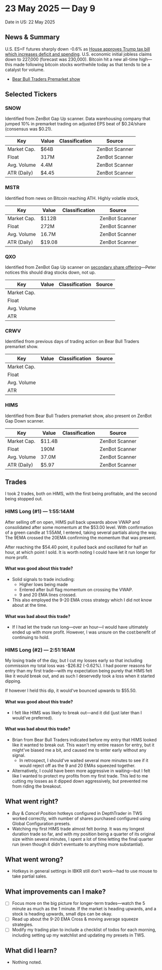# 23 May 2025 — Day 9

Date in US: 22 May 2025

## News & Summary

U.S. ES=F futures sharply down -0.6% as [House approves Trump tax bill which increases deficit and spending](https://finance.yahoo.com/news/the-house-passed-trumps-big-beautiful-bill-heres-how-it-affects-taxpayers-and-businesses-110041500.html). U.S. economic initial jobless claims down to 227,000 (forecast was 230,000). Bitcoin hit a new all-time high—this made following bitcoin stocks worthwhile today as that tends to be a catalyst for volume. 

- [Bear Bull Traders Premarket show](https://www.youtube.com/watch?v=F-z6QLZnyTk)

## Selected Tickers

### SNOW

Identified from ZenBot Gap Up scanner. Data warehousing company that jumped 10% in premarket trading on adjusted EPS beat of $0.24/share (consensus was $0.21).

| Key         | Value | Classification | Source         |
| ----------- | ----- | -------------- | -------------- |
| Market Cap. | $64B  |                | ZenBot Scanner |
| Float       | 317M  |                | ZenBot Scanner |
| Avg. Volume | 4.4M  |                | ZenBot Scanner |
| ATR (Daily) | $4.45 |                | ZenBot Scanner |

### MSTR

Identified from news on Bitcoin reaching ATH. Highly volatile stock, 

| Key         | Value  | Classification | Source         |
| ----------- | ------ | -------------- | -------------- |
| Market Cap. | $112B  |                | ZenBot Scanner |
| Float       | 272M   |                | ZenBot Scanner |
| Avg. Volume | 16.7M  |                | ZenBot Scanner |
| ATR (Daily) | $19.08 |                | ZenBot Scanner |

### QXO

Identified from ZenBot Gap Up scanner on [secondary share offering](https://finance.yahoo.com/news/qxo-announces-pricing-upsized-concurrent-044900023.html)—Peter notices this should drag stocks down, not up.

| Key         | Value | Classification | Source |
| ----------- | ----- | -------------- | ------ |
| Market Cap. |       |                |        |
| Float       |       |                |        |
| Avg. Volume |       |                |        |
| ATR         |       |                |        |

### CRWV

Identified from previous days of trading action on Bear Bull Traders premarket show. 

| Key         | Value | Classification | Source |
| ----------- | ----- | -------------- | ------ |
| Market Cap. |       |                |        |
| Float       |       |                |        |
| Avg. Volume |       |                |        |
| ATR         |       |                |        |

### HIMS

Identified from Bear Bull Traders premarket show, also present on ZenBot Gap Down scanner.

| Key         | Value  | Classification | Source         |
| ----------- | ------ | -------------- | -------------- |
| Market Cap. | $11.4B |                | ZenBot Scanner |
| Float       | 190M   |                | ZenBot Scanner |
| Avg. Volume | 37.0M  |                | ZenBot Scanner |
| ATR (Daily) | $5.97  |                | ZenBot Scanner |

## Trades

I took 2 trades, both on HIMS, with the first being profitable, and the second being stopped out.

### HIMS Long (#1) — 1:55:14AM

After selling off on open, HIMS pull back upwards above VWAP and consolidated after some momentum at the $53.00 level. With confirmation of a green candle at 1:55AM, I entered, taking several partials along the way. The 9EMA crossed the 20EMA confirming the momentum that was present.

After reaching the $54.40 point, it pulled back and oscillated for half an hour, at which point I sold. It is worth noting I could have let it run longer for more profit.

#### What was good about this trade?

* Solid signals to trade including:
	* Higher lows being made
	* Entered after bull flag momentum on crossing the VWAP.
	* 9 and 20 EMA lines crossed.
* This also employed the 9-20 EMA cross strategy which I did not know about at the time.

#### What was bad about this trade?

- If I had let the trade run long—over an hour—I would have ultimately ended up with more profit. However, I was unsure on the cost:benefit of continuing to hold.

### HIMS Long (#2) — 2:51:16AM

My losing trade of the day, but I cut my losses early so that including commission my total loss was -$26.82 (-0.62%). I had poorer reasons for entry than my first trade—with my expectation being purely that HIMS felt like it would break out, and as such I deservedly took a loss when it started dipping.

If however I held this dip, it would've bounced upwards to $55.50.

#### What was good about this trade?

* I felt like HIMS was likely to break out—and it did (just later than I would've preferred).

#### What was bad about this trade?

* Brian from Bear Bull Traders indicated before my entry that HIMS looked like it wanted to break out. This wasn't my entire reason for entry, but it might've biased me a bit, and caused me to enter early without any signal.
	* In retrospect, I should've waited several more minutes to see if it would reject off as the 9 and 20 EMAs squeezed together.
* Alternatively, I could have been more aggressive in waiting—but I felt like I wanted to protect my profits from my first trade. This led to me cutting my losses as it dipped down aggressively, but prevented me from riding the breakout.

## What went right?

- _Buy_ & _Cancel Position_ hotkeys configured in DepthTrader in TWS worked correctly, with number of shares purchased configured using Global Configuration presets.
- Watching my first HIMS trade almost felt _boring_. It was my longest duration trade so far, and with my position being a quarter of its original size within several minutes, I spent a lot of time letting the final quarter run (even though it didn't eventuate to anything more substantial).

## What went wrong?

- Hotkeys in general settings in IBKR still don't work—had to use mouse to take partial sales.

## What improvements can I make?

- [ ] Focus more on the big picture for longer-term trades—watch the 5 minute as much as the 1 minute. If the market is heading upwards, and a stock is heading upwards, small dips can be okay.
- [ ] Read up about the 9-20 EMA Cross & moving average squeeze strategies.
- [ ] Modify my trading plan to include a checklist of todos for each morning, including setting up my watchlist and updating my presets in TWS.

## What did I learn?

- Nothing noted.
